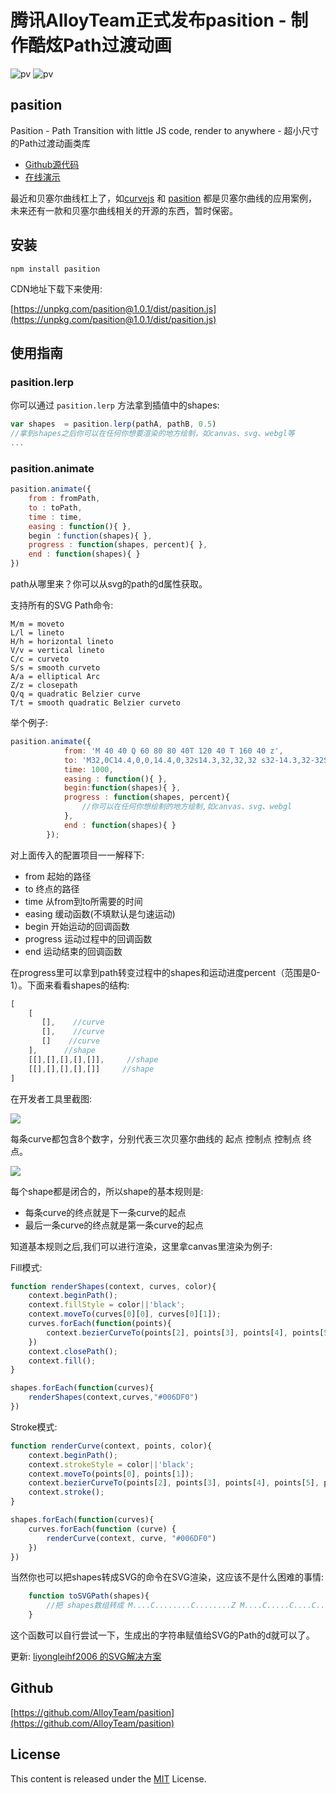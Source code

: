 ﻿# 腾讯AlloyTeam正式发布pasition - 制作酷炫Path过渡动画

![pv](http://images2015.cnblogs.com/blog/105416/201706/105416-20170620094820476-131210795.gif)
![pv](http://images2015.cnblogs.com/blog/105416/201706/105416-20170620094817554-48316107.gif)

## pasition

Pasition - Path Transition with little JS code, render to anywhere - 超小尺寸的Path过渡动画类库

* [Github源代码](https://github.com/AlloyTeam/pasition)
* [在线演示](https://alloyteam.github.io/pasition/)

最近和贝塞尔曲线杠上了，如[curvejs](https://github.com/AlloyTeam/curvejs) 和 [pasition](https://github.com/AlloyTeam/pasition) 都是贝塞尔曲线的应用案例，未来还有一款和贝塞尔曲线相关的开源的东西，暂时保密。

## 安装

```
npm install pasition
```

CDN地址下载下来使用:

[https://unpkg.com/pasition@1.0.1/dist/pasition.js](https://unpkg.com/pasition@1.0.1/dist/pasition.js)

## 使用指南

### pasition.lerp

你可以通过 `pasition.lerp` 方法拿到插值中的shapes:

```js
var shapes  = pasition.lerp(pathA, pathB, 0.5)
//拿到shapes之后你可以在任何你想要渲染的地方绘制，如canvas、svg、webgl等
...
```

### pasition.animate

```js
pasition.animate({
    from : fromPath,
    to : toPath,
    time : time,
    easing : function(){ },
    begin ：function(shapes){ },
    progress : function(shapes, percent){ },
    end : function(shapes){ }
})
```

path从哪里来？你可以从svg的path的d属性获取。

支持所有的SVG Path命令:

```
M/m = moveto
L/l = lineto
H/h = horizontal lineto
V/v = vertical lineto
C/c = curveto
S/s = smooth curveto
A/a = elliptical Arc
Z/z = closepath
Q/q = quadratic Belzier curve
T/t = smooth quadratic Belzier curveto
```

举个例子:

```js
pasition.animate({
            from: 'M 40 40 Q 60 80 80 40T 120 40 T 160 40 z',
            to: 'M32,0C14.4,0,0,14.4,0,32s14.3,32,32,32 s32-14.3,32-32S49.7,0,32,0z',
            time: 1000,
            easing : function(){ },
            begin:function(shapes){ },
            progress : function(shapes, percent){
                //你可以在任何你想绘制的地方绘制,如canvas、svg、webgl
            },
            end : function(shapes){ }
        });
```

对上面传入的配置项目一一解释下:

* from 起始的路径
* to 终点的路径
* time 从from到to所需要的时间
* easing 缓动函数(不填默认是匀速运动)
* begin 开始运动的回调函数
* progress 运动过程中的回调函数
* end 运动结束的回调函数

在progress里可以拿到path转变过程中的shapes和运动进度percent（范围是0-1）。下面来看看shapes的结构:

```js
[
    [
       [],    //curve
       [],    //curve
       []    //curve   
    ],      //shape      
    [[],[],[],[],[]],     //shape      
    [[],[],[],[],[]]     //shape    
]
```

在开发者工具里截图:

![](http://images2015.cnblogs.com/blog/105416/201706/105416-20170620102737116-105264871.jpg)

每条curve都包含8个数字，分别代表三次贝塞尔曲线的 起点 控制点 控制点 终点。

![](http://images2015.cnblogs.com/blog/105416/201704/105416-20170421100408884-843332110.png)

每个shape都是闭合的，所以shape的基本规则是:

* 每条curve的终点就是下一条curve的起点
* 最后一条curve的终点就是第一条curve的起点

知道基本规则之后,我们可以进行渲染，这里拿canvas里渲染为例子:

Fill模式:

``` js
function renderShapes(context, curves, color){
    context.beginPath();
    context.fillStyle = color||'black';
    context.moveTo(curves[0][0], curves[0][1]);
    curves.forEach(function(points){
        context.bezierCurveTo(points[2], points[3], points[4], points[5], points[6], points[7]);
    })
    context.closePath();
    context.fill();
}

shapes.forEach(function(curves){
    renderShapes(context,curves,"#006DF0")
})
```


Stroke模式:

```js
function renderCurve(context, points, color){
    context.beginPath();
    context.strokeStyle = color||'black';
    context.moveTo(points[0], points[1]);
    context.bezierCurveTo(points[2], points[3], points[4], points[5], points[6], points[7]);
    context.stroke();
}

shapes.forEach(function(curves){
    curves.forEach(function (curve) {
        renderCurve(context, curve, "#006DF0")
    })	
})
```

当然你也可以把shapes转成SVG的命令在SVG渲染，这应该不是什么困难的事情:

```js
    function toSVGPath(shapes){
        //把 shapes数组转成 M....C........C........Z M....C.....C....C...Z 的字符串。
    }
```

这个函数可以自行尝试一下，生成出的字符串赋值给SVG的Path的d就可以了。

更新: [liyongleihf2006 的SVG解决方案](https://github.com/AlloyTeam/pasition/blob/master/docs/svg.md)

## Github

[https://github.com/AlloyTeam/pasition](https://github.com/AlloyTeam/pasition)

## License
This content is released under the [MIT](http://opensource.org/licenses/MIT) License.
